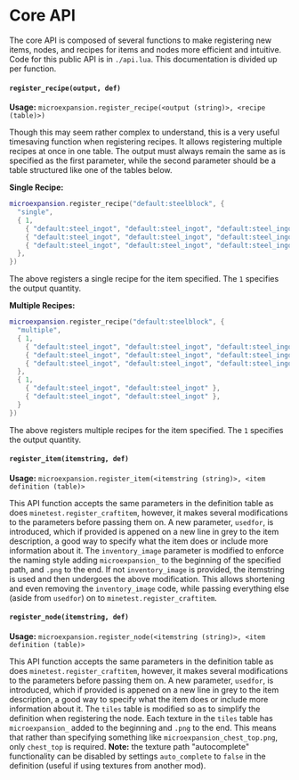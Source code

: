 # Core API
The core API is composed of several functions to make registering new items, nodes, and recipes for items and nodes more efficient and intuitive. Code for this public API is in `./api.lua`. This documentation is divided up per function.

#### `register_recipe(output, def)`
__Usage:__ `microexpansion.register_recipe(<output (string)>, <recipe (table)>)`

Though this may seem rather complex to understand, this is a very useful timesaving function when registering recipes. It allows registering multiple recipes at once in one table. The output must always remain the same as is specified as the first parameter, while the second parameter should be a table structured like one of the tables below.

__Single Recipe:__
```lua
microexpansion.register_recipe("default:steelblock", {
  "single",
  { 1,
    { "default:steel_ingot", "default:steel_ingot", "default:steel_ingot" },
    { "default:steel_ingot", "default:steel_ingot", "default:steel_ingot" },
    { "default:steel_ingot", "default:steel_ingot", "default:steel_ingot" },
  },
})
```

The above registers a single recipe for the item specified. The `1` specifies the output quantity.

__Multiple Recipes:__
```lua
microexpansion.register_recipe("default:steelblock", {
  "multiple",
  { 1,
    { "default:steel_ingot", "default:steel_ingot", "default:steel_ingot" },
    { "default:steel_ingot", "default:steel_ingot", "default:steel_ingot" },
    { "default:steel_ingot", "default:steel_ingot", "default:steel_ingot" },
  },
  { 1,
    { "default:steel_ingot", "default:steel_ingot" },
    { "default:steel_ingot", "default:steel_ingot" },
  }
})
```

The above registers multiple recipes for the item specified. The `1` specifies the output quantity.

#### `register_item(itemstring, def)`
__Usage:__ `microexpansion.register_item(<itemstring (string)>, <item definition (table)>`

This API function accepts the same parameters in the definition table as does `minetest.register_craftitem`, however, it makes several modifications to the parameters before passing them on. A new parameter, `usedfor`, is introduced, which if provided is appened on a new line in grey to the item description, a good way to specify what the item does or include more information about it. The `inventory_image` parameter is modified to enforce the naming style adding `microexpansion_` to the beginning of the specified path, and `.png` to the end. If not `inventory_image` is provided, the itemstring is used and then undergoes the above modification. This allows shortening and even removing the `inventory_image` code, while passing everything else (aside from `usedfor`) on to `minetest.register_craftitem`.

#### `register_node(itemstring, def)`
__Usage:__ `microexpansion.register_node(<itemstring (string)>, <item definition (table)>`

This API function accepts the same parameters in the definition table as does `minetest.register_craftitem`, however, it makes several modifications to the parameters before passing them on. A new parameter, `usedfor`, is introduced, which if provided is appened on a new line in grey to the item description, a good way to specify what the item does or include more information about it. The `tiles` table is modified so as to simplify the definition when registering the node. Each texture in the `tiles` table has `microexpansion_` added to the beginning and `.png` to the end. This means that rather than specifying something like `microexpansion_chest_top.png`, only `chest_top` is required. __Note:__ the texture path "autocomplete" functionality can be disabled by settings `auto_complete` to `false` in the definition (useful if using textures from another mod).